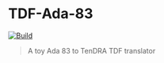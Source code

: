 # TDF-Ada-83

[![Build](https://github.com/reznikmm/tdf-ada-83/actions/workflows/alire.yml/badge.svg)](https://github.com/reznikmm/tdf-ada-83/actions/workflows/alire.yml)

> A toy Ada 83 to TenDRA TDF translator

